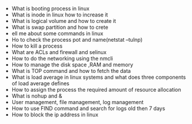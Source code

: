 [//]: # (To be tidied up)
- What is booting process in linux
- What is inode in linux how to increase it
- What is logical volume and how to create it
- What is swap partition and how to crete
- ell me about some commands in linux
- Ho to check the process pot and name(netstat –tulnp)
- How to kill a process
- What are ACLs and firewall and selinux
- How to do the networking using the nmcli
- How to manage the disk space ,RAM and memory
- What is TOP command and how to fetch the data
- What is load average in linux systems and what does three components of load average defines
- How to assign the process the required amount of resource allocation
- What is nohup and &
- User management, file management, log management
- How to use FIND command and search for logs old then 7 days
- How to block the ip address in linux